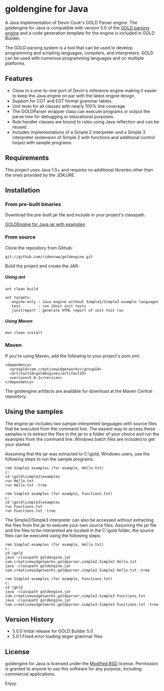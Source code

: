 # goldengine for Java

A Java implementation of Devin Cook's GOLD Parser engine. The goldengine for Java is compatible with version 5.0 of the [GOLD parsing engine][1] and a code generation template for the engine is included in GOLD Builder.

The GOLD parsing system is a tool that can be used to develop programming and scripting languages, compilers, and interpreters. GOLD can be used with numerous programming languages and on multiple platforms.

## Features

- Close to a one-to-one port of Devin's reference engine making it easier to
keep the Java engine on par with the latest engine design.
- Support for CGT and EGT format grammar tables.
- Unit tests for all classes with nearly 100% line coverage. 
- The GOLDParser wrapper class can execute programs or output the parse tree for
debugging or educational purposes.
- Rule handler classes are bound to rules using Java reflection and can be reused.
- Includes implementations of a Simple 2 interpreter and a Simple 3 interpreter
(extension of Simple 2 with functions and additional control loops) with sample
programs.

## Requirements

This project uses Java 1.5+ and requires no additional libraries other than the ones provided by the JDK/JRE.

## Installation

### From pre-built binaries
Download the pre-built jar file and include in your project's classpath.

[GOLDEngine for Java jar with examples][2]

### From source

Clone the repository from Github:

    git://github.com/ridencww/goldengine.git

Build the project and create the JAR:

##### Using ant
    ant clean build

    ant targets:
       engine-only : Java engine without Simple2/Simple3 example languages
       test        : run JUnit unit tests
       junitreport : generate HTML report of unit test run 

##### Using Maven
    mvn clean install


### Maven

If you're using Maven, add the following to your project's pom.xml:

    <dependency>
      <groupId>com.creativewidgetworks</groupId>
      <artifactId>goldengine</artifactId>
      <version>5.0.1</version>
    </dependency>

The goldengine artifacts are available for download at the Maven Central repository.

## Using the samples

The engine jar includes two sample interpreted languages with source files that be executed from the command line. The easiest way to access these samples is to extract the files in the jar to a folder of your choice and run the examples from the command line. Windows batch files are included to get your started.

Assuming that the jar was extracted to C:\gold, Windows users, use the following steps to run the sample programs:

    rem Simple2 examples (for example, Hello.txt)
    c:
    cd \gold\simple2\examples
    run Hello.txt
    run Hello.txt -tree
    
    rem Simple3 examples (for example, Functions.txt)
    c:
    cd \gold\simple3\examples
    run Functions.txt
    run Functions.txt -tree

The Simple2/Simple3 interpreter can also be accessed without extracting the files from the jar to execute your own source files.  Assuming the jar file and the files to be interpreted are located in the C:\gold folder, the source files can be executed using the following steps:

    rem Simple2 examples (for example, Hello.txt)
    c:
    cd \gold
    java -classpath goldengine.jar com.creativewidgetworks.goldparser.simple2.Simple2 Hello.txt
    java -classpath goldengine.jar com.creativewidgetworks.goldparser.simple2.Simple2 Hello.txt -tree

    rem Simple3 examples (for example, Functions.txt)
    c:
    cd \gold
    java -classpath goldengine.jar com.creativewidgetworks.goldparser.simple3.Simple3 Functions.txt
    java -classpath goldengine.jar com.creativewidgetworks.goldparser.simple3.Simple3 Functions.txt -tree 
    
## Version History

 - 5.0.0 Initial release for GOLD Builder 5.0
 - 5.0.1 Fixed error loading larger grammar files

    
## License

goldengine for Java is licensed under the [Modified BSD][4] license. Permission is granted to anyone to use this software for any purpose, including commercial applications.

Enjoy.


  [1]: http://goldparser.org
  [2]: https://github.com/downloads/ridencww/goldengine/goldengine-5_0_1.jar
  [3]: https://github.com/downloads/ridencww/goldengine/goldengine-engine-only-5_0_1.jar
  [4]: http://www.opensource.org/licenses/BSD-3-Clause